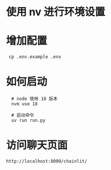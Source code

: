 
# 使用 nv 进行环境设置


# 增加配置

```
 cp .env.example .env
```
# 如何启动
```
  # node 使用 18 版本
  nvm use 18

  # 启动命令
  uv run run.py
```

# 访问聊天页面

```
http://localhost:8000/chainlit/
```